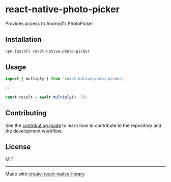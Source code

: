 # react-native-photo-picker

Provides access to Android's PhotoPicker

## Installation

```sh
npm install react-native-photo-picker
```

## Usage


```js
import { multiply } from 'react-native-photo-picker';

// ...

const result = await multiply(3, 7);
```


## Contributing

See the [contributing guide](CONTRIBUTING.md) to learn how to contribute to the repository and the development workflow.

## License

MIT

---

Made with [create-react-native-library](https://github.com/callstack/react-native-builder-bob)
